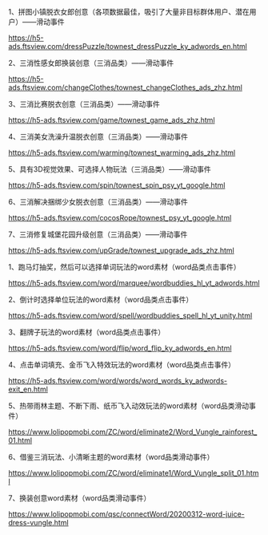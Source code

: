 1、拼图小镇脱衣女郎创意（各项数据最佳，吸引了大量非目标群体用户、潜在用户）——滑动事件

https://h5-ads.ftsview.com/dressPuzzle/townest_dressPuzzle_ky_adwords_en.html

2、三消性感女郎换装创意（三消品类）——滑动事件

https://h5-ads.ftsview.com/changeClothes/townest_changeClothes_ads_zhz.html

3、三消比赛脱衣创意（三消品类）——滑动事件

https://h5-ads.ftsview.com/game/townest_game_ads_zhz.html

4、三消美女洗澡升温脱衣创意（三消品类）——滑动事件

https://h5-ads.ftsview.com/warming/townest_warming_ads_zhz.html

5、具有3D视觉效果、可选择人物玩法（三消品类）——滑动事件

https://h5-ads.ftsview.com/spin/townest_spin_psy_yt_google.html

6、三消解决捆绑少女脱衣创意（三消品类）——滑动事件

https://h5-ads.ftsview.com/cocosRope/townest_psy_yt_google.html

7、三消修复城堡花园升级创意（三消品类）——滑动事件

https://h5-ads.ftsview.com/upGrade/townest_upgrade_ads_zhz.html


1、跑马灯抽奖，然后可以选择单词玩法的word素材（word品类点击事件）

https://h5-ads.ftsview.com/word/marquee/wordbuddies_hl_yt_adwords.html

2、倒计时选择单位玩法的word素材（word品类点击事件）

https://h5-ads.ftsview.com/word/spell/wordbuddies_spell_hl_yt_unity.html

3、翻牌子玩法的word素材（word品类点击事件）

https://h5-ads.ftsview.com/word/flip/word_flip_ky_adwords_en.html

4、点击单词填充、金币飞入特效玩法的word素材（word品类点击事件）

https://h5-ads.ftsview.com/word/words/word_words_ky_adwords-exit_en.html

5、热带雨林主题、不断下雨、纸币飞入动效玩法的word素材（word品类滑动事件）

https://www.lolipopmobi.com/ZC/word/eliminate2/Word_Vungle_rainforest_01.html

6、借鉴三消玩法、小清晰主题的word素材（word品类滑动事件）

https://www.lolipopmobi.com/ZC/word/eliminate1/Word_Vungle_split_01.html

7、换装创意word素材（word品类滑动事件）

https://www.lolipopmobi.com/qsc/connectWord/20200312-word-juice-dress-vungle.html
